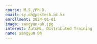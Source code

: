 ```yaml
---
course: M.S./Ph.D.
email: sy.oh@postech.ac.kr
enrollment: 2024-01-01
image: sangyun-oh.jpg
interest: AutoML, Distributed Training
name: Sangyun Oh
---
```

